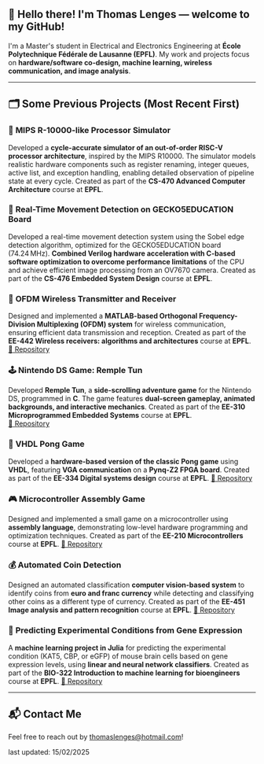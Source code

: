 ## 👋 Hello there! I'm Thomas Lenges — welcome to my GitHub!  

I'm a Master's student in Electrical and Electronics Engineering at **École Polytechnique Fédérale de Lausanne (EPFL)**. My work and projects focus on **hardware/software co-design, machine learning, wireless communication, and image analysis**.

---

## 🗂️ Some Previous Projects (Most Recent First)

### 🔩 **MIPS R-10000-like Processor Simulator**
Developed a **cycle-accurate simulator of an out-of-order RISC-V processor architecture**, inspired by the MIPS R10000. The simulator models realistic hardware components such as register renaming, integer queues, active list, and exception handling, enabling detailed observation of pipeline state at every cycle. Created as part of the **CS-470 Advanced Computer Architecture** course at **EPFL**.

### 🎥 **Real-Time Movement Detection on GECKO5EDUCATION Board**
Developed a real-time movement detection system using the Sobel edge detection algorithm, optimized for the GECKO5EDUCATION board (74.24 MHz). **Combined Verilog hardware acceleration with C-based software optimization to overcome performance limitations** of the CPU and achieve efficient image processing from an OV7670 camera. Created as part of the **CS-476 Embedded System Design** course at **EPFL**.

### 📡 **OFDM Wireless Transmitter and Receiver**  
Designed and implemented a **MATLAB-based Orthogonal Frequency-Division Multiplexing (OFDM) system** for wireless communication, ensuring efficient data transmission and reception. Created as part of the **EE-442 Wireless receivers: algorithms and architectures** course at **EPFL**. 
[🔗 Repository](https://github.com/renukasinghvirk/OFDM_system)  

### 🕹️ **Nintendo DS Game: Remple Tun**  
Developed **Remple Tun**, a **side-scrolling adventure game** for the Nintendo DS, programmed in **C**. The game features **dual-screen gameplay, animated backgrounds, and interactive mechanics**. Created as part of the **EE-310 Microprogrammed Embedded Systems** course at **EPFL**.  
[🔗 Repository](https://github.com/renukasinghvirk/NintendoDS_project)  

### 🎾 **VHDL Pong Game**  
Developed a **hardware-based version of the classic Pong game** using **VHDL**, featuring **VGA communication** on a **Pynq-Z2 FPGA board**. Created as part of the **EE-334 Digital systems design** course at **EPFL**.
[🔗 Repository](https://github.com/ThomasLenges/FractalPong-A-PYNQ-Z2-Game)  

### 🎮 **Microcontroller Assembly Game**  
Designed and implemented a small game on a microcontroller using **assembly language**, demonstrating low-level hardware programming and optimization techniques. Created as part of the **EE-210 Microcontrollers** course at **EPFL**. 
[🔗 Repository](https://github.com/renukasinghvirk/MCU_project)

### 💰 **Automated Coin Detection**  
Designed an automated classification **computer vision-based system** to identify coins from **euro and franc currency** while detecting and classifying other coins as a different type of currency. Created as part of the **EE-451 Image analysis and pattern recognition** course at **EPFL**. 
[🔗 Repository](https://github.com/ThomasLenges/Automated-Coin-Detection) 

### 🧬 **Predicting Experimental Conditions from Gene Expression**
A **machine learning project in Julia** for predicting the experimental condition (KAT5, CBP, or eGFP) of mouse brain cells based on gene expression levels, using **linear and neural network classifiers**. Created as part of the **BIO-322 Introduction to machine learning for bioengineers** course at **EPFL**.
[🔗 Repository](https://github.com/ThomasLenges/MouseBrainCell-Condition-Prediction) 

---

## 📬 Contact Me  
Feel free to reach out by [thomaslenges@hotmail.com](mailto:thomaslenges@hotmail.com)!

last updated: 15/02/2025

